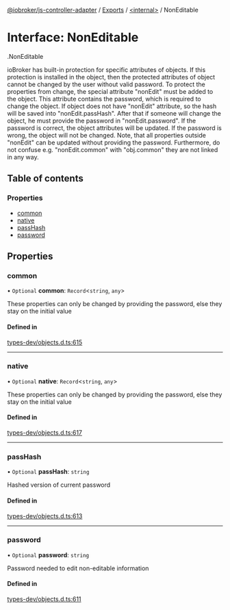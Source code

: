[@iobroker/js-controller-adapter](../README.md) / [Exports](../modules.md) / [<internal\>](../modules/internal_.md) / NonEditable

# Interface: NonEditable

[<internal>](../modules/internal_.md).NonEditable

ioBroker has built-in protection for specific attributes of objects. If this protection is installed in the object, then the protected attributes of object cannot be changed by the user without valid password.
To protect the properties from change, the special attribute "nonEdit" must be added to the object. This attribute contains the password, which is required to change the object.
If object does not have "nonEdit" attribute, so the hash will be saved into "nonEdit.passHash". After that if someone will change the object, he must provide the password in "nonEdit.password".
If the password is correct, the object attributes will be updated. If the password is wrong, the object will not be changed.
Note, that all properties outside "nonEdit" can be updated without providing the password. Furthermore, do not confuse e.g. "nonEdit.common" with "obj.common" they are not linked in any way.

## Table of contents

### Properties

- [common](internal_.NonEditable.md#common)
- [native](internal_.NonEditable.md#native)
- [passHash](internal_.NonEditable.md#passhash)
- [password](internal_.NonEditable.md#password)

## Properties

### common

• `Optional` **common**: `Record`<`string`, `any`\>

These properties can only be changed by providing the password, else they stay on the initial value

#### Defined in

[types-dev/objects.d.ts:615](https://github.com/ioBroker/ioBroker.js-controller/blob/edb14082/packages/types-dev/objects.d.ts#L615)

___

### native

• `Optional` **native**: `Record`<`string`, `any`\>

These properties can only be changed by providing the password, else they stay on the initial value

#### Defined in

[types-dev/objects.d.ts:617](https://github.com/ioBroker/ioBroker.js-controller/blob/edb14082/packages/types-dev/objects.d.ts#L617)

___

### passHash

• `Optional` **passHash**: `string`

Hashed version of current password

#### Defined in

[types-dev/objects.d.ts:613](https://github.com/ioBroker/ioBroker.js-controller/blob/edb14082/packages/types-dev/objects.d.ts#L613)

___

### password

• `Optional` **password**: `string`

Password needed to edit non-editable information

#### Defined in

[types-dev/objects.d.ts:611](https://github.com/ioBroker/ioBroker.js-controller/blob/edb14082/packages/types-dev/objects.d.ts#L611)
